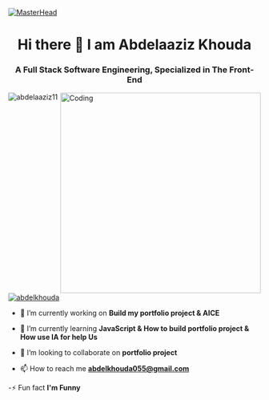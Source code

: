 [![MasterHead](https://firebasestorage.googleapis.com/v0/b/flexi-coding.appspot.com/o/dempgi7-520f8d5f-63d4-4453-8822-dbc149ae27f8.gif?alt=media&token=91c0c7b2-93c3-4029-b011-1a8703c5730d)](https://rishavchanda.io)
<h1 align="center">Hi there 👋 I am Abdelaaziz Khouda</h1>
<h3 align="center">A Full Stack Software Engineering, Specialized in The Front-End</h3>
<img align="right" alt="Coding" width="400" src="https://github.com/abdelaaziz11/UdatesAb/assets/140088735/332b96ad-a1d3-4fd8-9625-034db8c9c1bc">

<p align="left"> <img src="https://komarev.com/ghpvc/?username=abdelaaziz11&label=Profile%20views&color=0e75b6&style=flat" alt="abdelaaziz11" /> </p>

<p align="left"> <a href="https://twitter.com/abdelkhouda" target="blank"><img src="https://img.shields.io/twitter/follow/abdelkhouda?logo=twitter&style=for-the-badge" alt="abdelkhouda" /></a> </p>


- 🔭 I’m currently working on **Build my portfolio project & AICE**

- 🌱 I’m currently learning **JavaScript & How to build portfolio project & How use IA for help Us**

- 👯 I’m looking to collaborate on **portfolio project**

- 📫 How to reach me **abdelkhouda055@gmail.com**

-⚡ Fun fact **I'm Funny**
